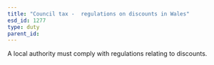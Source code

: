 ```yaml
---
title: "Council tax -  regulations on discounts in Wales"
esd_id: 1277
type: duty
parent_id:  
---
```


A local authority must comply with regulations relating to discounts.


